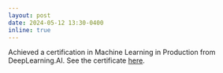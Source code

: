 ```yaml
---
layout: post
date: 2024-05-12 13:30-0400
inline: true
---
```


Achieved a certification in Machine Learning in Production from DeepLearning.AI. See the certificate [here](https://www.coursera.org/account/accomplishments/verify/GB5W3V5F3SRC).
